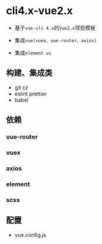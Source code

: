 # cli4.x-vue2.x

* 基于`vue-cli 4.x`的`Vue2.x`项目模板

* 集成`vue(vuex、vue-router、axios)`

* 集成`element ui`


## 构建、集成类
* git cz
* eslint prettier
* babel


## 依赖
### vue-router

### vuex

### axios

### element

### scss


## 配置
* vue.config.js
 